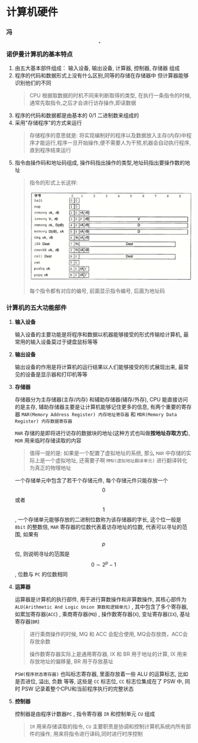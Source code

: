 # 计算机硬件

### **冯 $$\cdot$$ 诺伊曼计算机的基本特点**


1. 由五大基本部件组成： 输入设备, 输出设备, 计算器, 控制器, 存储器 组成
2. 程序的代码和数据形式上没有什么区别,同等的存储在存储器中 但计算器能够识别他们的不同
    > CPU 根据取数据的时机不同来判断取得的类型, 在执行一条指令的时候, 通常先取指令,之后才会进行访存操作,即读数据
3. 程序的代码和数据都是由基本的 0/1 二进制数来组成的
4. 采用"存储程序"的方式来运行
    > 存储程序的意思就是: 将实现编制好的程序以及数据放入主存(内存)中程序才能运行,程序一旦开始操作,便不需要人为干预,机器会自动执行程序,直到程序结束运行
5. 指令由操作码和地址码组成, 操作码指出操作的类型,地址码指出要操作数的地址
    > 指令的形式上长这样: 
    >
    > ![1748525960941](./img/1748525960941.png)
    >
    > 每个指令都有对应的编号, 前面显示指令编号, 后面为地址码

### **计算机的五大功能部件**

1. **输入设备**

    输入设备的主要功能是将程序和数据以机器能够接受的形式传输给计算机, 最常用的输入设备莫过于键盘鼠标等等

2. **输出设备**

    输出设备的作用是将计算机的运行结果以人们能够接受的形式展现出来, 最常见的设备是显示器和打印机等等

3. **存储器**

    存储器分为主存储器(主存/内存) 和辅助存储器(辅存/外存), CPU 能直接访问的是主存, 辅助存储器主要是让计算机能够记住更多的信息, 有两个重要的寄存器 `MAR(Memory Address Register) 内存地址寄存器` 和 `MDR(Memory Data Register) 内存数据寄存器` 

    `MAR` 存储的是即将进行访存的数据块的地址(这种方式也叫做**按地址存取方式**), `MDR` 用来临时存储读取的内容
    > 值得一提的是: 如果是一个配置了虚拟地址的系统, 那么 `MAR` 中存储的实际上是一个虚拟地址, 还需要子啊 `MMU(虚拟地址翻译单元)` 进行翻译转化为真正的物理地址

    一个存储单元中包含了若干个存储元件, 每个存储元件只能存放一个 $$0$$ 或者 $$1$$ , 一个存储单元能够存放的二进制位数称为该存储器的字长, 这个位一般是 `8bit` 的整数倍, `MAR` 寄存器的位数代表着访存地址的位数, 代表可以寻址的范围, 如果有 $$p$$ 位, 则说明寻址的范围是 $$0\sim 2^p - 1$$ , 位数与 `PC` 的位数相同

4. **运算器**

    运算器是计算机的执行部件, 用于进行算数操作和非算数操作, 其核心部件为 `ALU(Arithmetic And Logic Union 算数和逻辑单元)` , 其中包含了多个寄存器, 如累加寄存器(`ACC`) , 乘商寄存器(`MQ`) , 操作数寄存器(`X`), 变址寄存器(`IX`), 基址寄存器(`BR`)
    > 进行乘商操作的时候, MQ 和 ACC 会配合使用, MQ会存放商，ACC会存放余数
    > 
    > 操作数寄存器实际上是通用寄存器, IX 和 BR 用于地址的计算, IX 用来存放地址的偏移量, BR 用于存放基址

    `PSW(程序状态寄存器)` 也叫标志寄存器, 里面存放着一些 ALU 的运算标志, 比如是否进位, 溢出, 负数 等等, 这些是 `CC` 标志位, `CC` 标志位集成在了 PSW 中, 同时 PSW 记录着整个CPU和当前程序执行的完整状态

5. **控制器**

    控制器是由程序计数器`PC` , 指令寄存器 `IR` 和控制单元 `CU` 组成
    > `IR` 用来存储读取的指令,  `CU` 主要职责是协调和控制计算机系统内所有部件的操作, 用来将指令进行译码,同时进行时序控制


 

